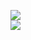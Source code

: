 [![](https://img.shields.io/badge/Made%20With-Github%20Spray-lightgrey.svg?style=for-the-badge&logo=github)](https://github.com/Annihil/github-spray#12317)  
[![](https://i.imgur.com/2DrTn0Z.gif)](https://github.com/Annihil/github-spray)